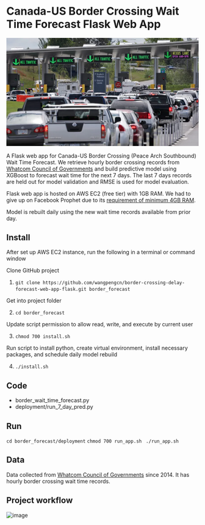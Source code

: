 # Canada-US Border Crossing Wait Time Forecast Flask Web App
![image](./deployment/static/border-crossing-web-app1.png)

A Flask web app for Canada-US Border Crossing (Peace Arch Southbound) Wait Time Forecast.
We retrieve hourly border crossing records from [Whatcom Council of Governments](http://www.cascadegatewaydata.com/Crossing/)
and build predictive model using XGBoost to forecast wait time for the next 7 days. The last 7 days records 
are held out for model validation and RMSE is used for model evaluation.

Flask web app is hosted on AWS EC2 (free tier) with 1GB RAM. We had to give up on Facebook Prophet
due to its [requirement of minimum 4GB RAM](https://facebook.github.io/prophet/docs/installation.html).

Model is rebuilt daily using the new wait time records available from prior day.

## Install

After set up AWS EC2 instance, run the following in a terminal or command window

Clone GitHub project

1. ```git clone https://github.com/wangpengcn/border-crossing-delay-forecast-web-app-flask.git border_forecast```

Get into project folder

2. ```cd border_forecast```

Update script permission to allow read, write, and execute by current user

3. ```chmod 700 install.sh ```

Run script to install python, create virtual environment, install necessary packages, and schedule daily model rebuild

4. ```./install.sh```

## Code
- border_wait_time_forecast.py
- deployment/run_7_day_pred.py

## Run
```cd border_forecast/deployment```
```chmod 700 run_app.sh ```
```./run_app.sh```

## Data
Data collected from [Whatcom Council of Governments](http://www.cascadegatewaydata.com/Crossing/) since 2014.
It has hourly border crossing wait time records.

## Project workflow
![image](./deployment/static/web-app-border-crossing-workflow.png)
